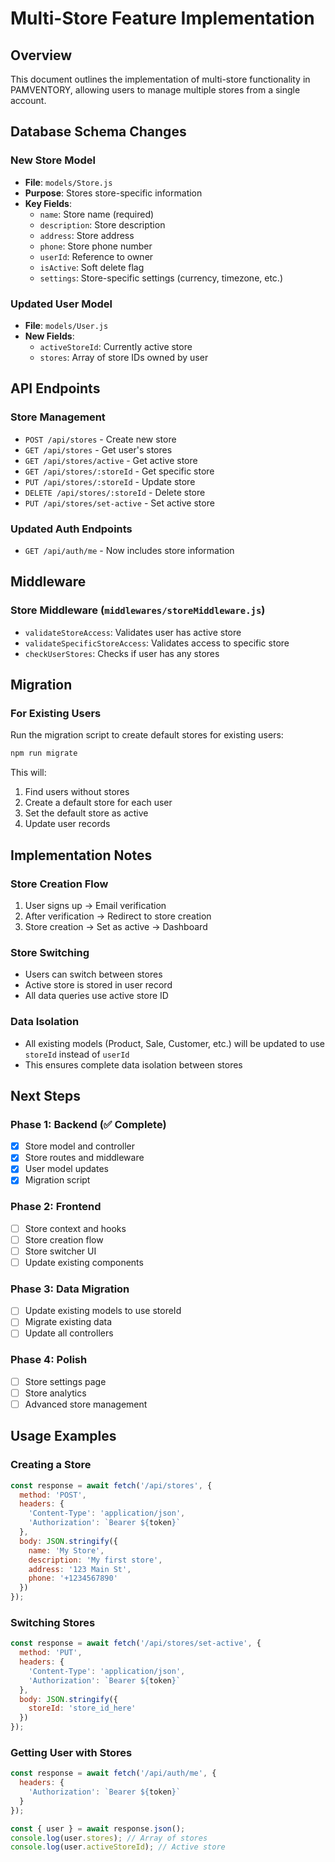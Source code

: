 # Multi-Store Feature Implementation

## Overview
This document outlines the implementation of multi-store functionality in PAMVENTORY, allowing users to manage multiple stores from a single account.

## Database Schema Changes

### New Store Model
- **File**: `models/Store.js`
- **Purpose**: Stores store-specific information
- **Key Fields**:
  - `name`: Store name (required)
  - `description`: Store description
  - `address`: Store address
  - `phone`: Store phone number
  - `userId`: Reference to owner
  - `isActive`: Soft delete flag
  - `settings`: Store-specific settings (currency, timezone, etc.)

### Updated User Model
- **File**: `models/User.js`
- **New Fields**:
  - `activeStoreId`: Currently active store
  - `stores`: Array of store IDs owned by user

## API Endpoints

### Store Management
- `POST /api/stores` - Create new store
- `GET /api/stores` - Get user's stores
- `GET /api/stores/active` - Get active store
- `GET /api/stores/:storeId` - Get specific store
- `PUT /api/stores/:storeId` - Update store
- `DELETE /api/stores/:storeId` - Delete store
- `PUT /api/stores/set-active` - Set active store

### Updated Auth Endpoints
- `GET /api/auth/me` - Now includes store information

## Middleware

### Store Middleware (`middlewares/storeMiddleware.js`)
- `validateStoreAccess`: Validates user has active store
- `validateSpecificStoreAccess`: Validates access to specific store
- `checkUserStores`: Checks if user has any stores

## Migration

### For Existing Users
Run the migration script to create default stores for existing users:
```bash
npm run migrate
```

This will:
1. Find users without stores
2. Create a default store for each user
3. Set the default store as active
4. Update user records

## Implementation Notes

### Store Creation Flow
1. User signs up → Email verification
2. After verification → Redirect to store creation
3. Store creation → Set as active → Dashboard

### Store Switching
- Users can switch between stores
- Active store is stored in user record
- All data queries use active store ID

### Data Isolation
- All existing models (Product, Sale, Customer, etc.) will be updated to use `storeId` instead of `userId`
- This ensures complete data isolation between stores

## Next Steps

### Phase 1: Backend (✅ Complete)
- [x] Store model and controller
- [x] Store routes and middleware
- [x] User model updates
- [x] Migration script

### Phase 2: Frontend
- [ ] Store context and hooks
- [ ] Store creation flow
- [ ] Store switcher UI
- [ ] Update existing components

### Phase 3: Data Migration
- [ ] Update existing models to use storeId
- [ ] Migrate existing data
- [ ] Update all controllers

### Phase 4: Polish
- [ ] Store settings page
- [ ] Store analytics
- [ ] Advanced store management

## Usage Examples

### Creating a Store
```javascript
const response = await fetch('/api/stores', {
  method: 'POST',
  headers: {
    'Content-Type': 'application/json',
    'Authorization': `Bearer ${token}`
  },
  body: JSON.stringify({
    name: 'My Store',
    description: 'My first store',
    address: '123 Main St',
    phone: '+1234567890'
  })
});
```

### Switching Stores
```javascript
const response = await fetch('/api/stores/set-active', {
  method: 'PUT',
  headers: {
    'Content-Type': 'application/json',
    'Authorization': `Bearer ${token}`
  },
  body: JSON.stringify({
    storeId: 'store_id_here'
  })
});
```

### Getting User with Stores
```javascript
const response = await fetch('/api/auth/me', {
  headers: {
    'Authorization': `Bearer ${token}`
  }
});

const { user } = await response.json();
console.log(user.stores); // Array of stores
console.log(user.activeStoreId); // Active store
```

